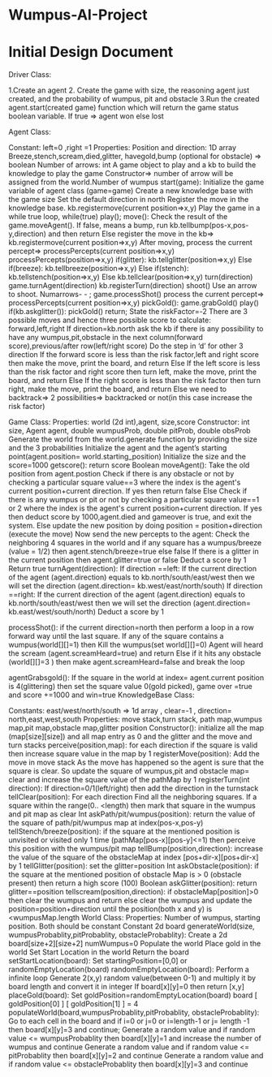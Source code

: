 # Wumpus-AI-Project
# Initial Design Document  
Driver Class: 

1.Create an agent
2. Create the game with size, the reasoning agent just created, and the probability of wumpus, pit and obstacle
3.Run the created agent.start(created game) function which will return the game status boolean variable. If true ⇒ agent won else lost

Agent Class:

Constant: left=0 ,right =1
Properties:
Position and direction: 1D array
Breeze,stench,scream,died,glitter, havegold,bump (optional for obstacle) ⇒ boolean
Number of arrows: int
A game object to play and a kb to build the knowledge to play the game
Constructor⇒ number of arrow will be assigned from the world.Number of wumpus
start(game):
Initialize the game variable of agent class (game=game)
Create a new knowledge base with the game size
Set the default direction in north
Register the move in the knowledge base. kb.registermove(current position⇒x,y)
Play the game in a while true loop, while(true) play();
move():
Check the result of the game.moveAgent(). 
If false, means a bump, run kb.tellbump(pos-x,pos-y,direction) and then return
Else register the move in the kb⇒ kb.registermove(current position⇒x,y)
After moving, process the current percept⇒ processPercepts(current position⇒x,y)
processPercepts(position⇒x,y)
if(glitter): kb.tellglitter(position⇒x,y)
Else if(breeze): kb.tellbreeze(position⇒x,y)
Else if(stench): kb.tellstench(position⇒x,y)
Else kb.tellclear(position⇒x,y)
turn(direction)
game.turnAgent(direction)
kb.registerTurn(direction)
shoot()
Use an arrow to shoot. Numarrows- - ;
game.processShot()
process the current percept⇒ processPercepts(current position⇒x,y)
pickGold():
game.grabGold()
play()
if(kb.askglitter()): pickGold() return;
State the riskFactor=-2
There are 3 possible moves and hence three possible score to calculate: forward,left,right
If direction=kb.north ask the kb if there is any possibility to have any wumpus,pit,obstacle in the next column(forward score),previous/after row(left/right score) 
Do the step in ‘d’ for other 3 direction
If the forward score is less than the risk factor,left and right score then make the move, print the board, and return
Else If the left score is less than the risk factor and right score then turn left, make the move, print the board, and return
Else If the right score is less than the risk factor then turn right, make the move, print the board, and return
Else we need to backtrack⇒ 2 possibilities⇒ backtracked or not(in this case increase the risk factor)

Game Class:
Properties: world (2d int),agent, size,score
Constructor: int size, Agent agent, double wumpusProb, double pitProb, double obsProb
Generate the world from the world.generate function by providing the size and the 3 probabilities
Initialize the agent and the agent’s starting point(agent.position= world.starting_position)
Initialize the size and the score=1000
getscore(): return score
Boolean moveAgent(): 
Take the old position from agent.postion
Check if there is any obstacle or not by checking a particular square value==3 where the index is the agent's current position+current direction. If yes then return false
Else Check if there is any wumpus or pit or not by checking a particular square value==1 or 2 where the index is the agent's current position+current direction. If yes then deduct score by 1000,agent.died and gameover is true, and exit the system.
Else update the new position by doing position = position+direction (execute the move)
Now send the new percepts to the agent:
Check the neighboring 4 squares in the world and if any square has a wumpus/breeze (value = 1/2) then agent.stench/breeze=true else false
If there is a glitter in the current position then agent.glitter=true or false
Deduct a score by 1
Return true
turnAgent(direction):
If direction ==left:
If the current direction of the agent (agent.direction) equals to kb.north/south/east/west then we will set the direction (agent.direction= kb.west/east/north/south)
If direction ==right:
If the current direction of the agent (agent.direction) equals to kb.north/south/east/west then we will set the direction (agent.direction= kb.east/west/south/north)
Deduct a score by 1






processShot():
if the current direction=north then perform a loop in a row forward way until the last square. 
If any of the square contains a wumpus(world[][]=1) then
Kill the wumpus(set world[][]=0)
Agent will heard the scream (agent.screamHeard=true) and return
Else if it hits any obstacle (world[][]=3 ) then make agent.screamHeard=false and break the loop

agentGrabsgold(): 
If the square in the world at index= agent.current position is 4(glittering) then set the square value 0(gold picked), game over =true and score +=1000 and win=true
 KnowledgeBase Class:

Constants: east/west/north/south ⇒ 1d array , clear=-1 , direction= north,east,west,south
Properties: move stack,turn stack, path map,wumpus map,pit map,obstacle map,glitter position
Constructor(): initialize all the map (map[size][size]) and all map entry as 0 and the glitter and the move and turn stacks
perceive(position,map): for each direction if the square is valid then increase square value in the map by 1
registerMove(position):
Add the move in move stack
As the move has happened so the agent is sure that the square is clear. So update the square of wumpus,pit and obstacle map= clear and increase the square value of the pathMap by 1
registerTurn(int direction):
If direction=0/1(left/right) then add the direction in the turnstack 
tellClear(position):
For each direction Find all the neighboring squares.
If a square within the range(0.. <length) then mark that square in the wumpus and pit map as clear
Int askPath/pit/wumpus(position): return the value of the square of path/pit/wumpus map at index(pos-x,pos-y)
tellStench/breeze(position): if the square at the mentioned position is unvisited or visited only 1 time (pathMap[pos-x][pos-y]<=1) then perceive this position with the wumpus/pit map
tellBump(position,direction): increase the value of the square of the obstacleMap at index [pos+dir-x][pos+dir-x] by 1
tellGlitter(position): set the glitter=position
Int askObstacle(position): if the square at the mentioned position of obstacle Map is > 0 (obstacle present) then return a high score (100)
Boolean askGlitter(position): return glitter==position 
tellscream(position,direction): if obstacleMap[position]>0 then clear the wumpus and return else clear the wumpus and update the position=position+direction until the position(both x and y) is <wumpusMap.length
World Class:
Properties: Number of wumpus, starting position. Both should be constant
Constant 2d board generateWorld(size, wumpusProbablity,pitProbablity, obstacleProbablity):
Create a 2d board[size+2][size+2]
numWumpus=0
Populate the world
Place gold in the world
Set Start Location in the world
Return the board
setStartLocation(board):
Set  startingPosition=[0,0] or randomEmptyLocation(board)
randomEmptyLocation(board):
Perform a infinite loop 
Generate 2(x,y) random value(between 0-1) and multiply it by board length and convert it in integer
If board[x][y]=0 then return [x,y]
placeGold(board):
Set  goldPosition=randomEmptyLocation(board)
board [ goldPosition[0]  ] [ goldPosition[1]  ] = 4
populateWorld(board,wumpusProbablity,pitProbablity, obstacleProbablity):
Go to each cell in the board and if
i=0 or j=0 or i=length-1 or j= length -1 then board[x][y]=3 and continue;
Generate a random value and if random value <= wumpusProbablity then board[x][y]=1 and increase the number of wumpus and continue 
Generate a random value and if random value <= pitProbablity then board[x][y]=2 and continue 
Generate a random value and if random value <= obstacleProbablity then board[x][y]=3 and continue 


